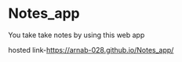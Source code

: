 # Notes_app
You take take notes by using this web app


hosted link-https://arnab-028.github.io/Notes_app/
